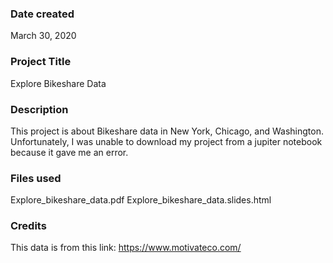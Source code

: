 ### Date created
March 30, 2020

### Project Title
Explore Bikeshare Data

### Description
This project is about Bikeshare data in New York, Chicago, and Washington.
Unfortunately, I was unable to download my project from a jupiter notebook because it gave me an error. 

### Files used
Explore_bikeshare_data.pdf
Explore_bikeshare_data.slides.html

### Credits
This data is from this link:
https://www.motivateco.com/
